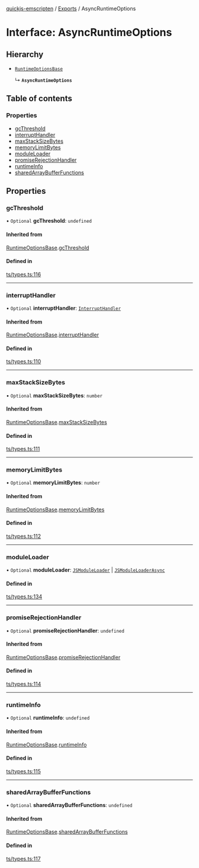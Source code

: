 [quickjs-emscripten](../README.md) / [Exports](../modules.md) / AsyncRuntimeOptions

# Interface: AsyncRuntimeOptions

## Hierarchy

- [`RuntimeOptionsBase`](RuntimeOptionsBase.md)

  ↳ **`AsyncRuntimeOptions`**

## Table of contents

### Properties

- [gcThreshold](AsyncRuntimeOptions.md#gcthreshold)
- [interruptHandler](AsyncRuntimeOptions.md#interrupthandler)
- [maxStackSizeBytes](AsyncRuntimeOptions.md#maxstacksizebytes)
- [memoryLimitBytes](AsyncRuntimeOptions.md#memorylimitbytes)
- [moduleLoader](AsyncRuntimeOptions.md#moduleloader)
- [promiseRejectionHandler](AsyncRuntimeOptions.md#promiserejectionhandler)
- [runtimeInfo](AsyncRuntimeOptions.md#runtimeinfo)
- [sharedArrayBufferFunctions](AsyncRuntimeOptions.md#sharedarraybufferfunctions)

## Properties

### gcThreshold

• `Optional` **gcThreshold**: `undefined`

#### Inherited from

[RuntimeOptionsBase](RuntimeOptionsBase.md).[gcThreshold](RuntimeOptionsBase.md#gcthreshold)

#### Defined in

[ts/types.ts:116](https://github.com/yourWaifu/quickjs-emscripten/blob/main/ts/types.ts#L116)

___

### interruptHandler

• `Optional` **interruptHandler**: [`InterruptHandler`](../modules.md#interrupthandler)

#### Inherited from

[RuntimeOptionsBase](RuntimeOptionsBase.md).[interruptHandler](RuntimeOptionsBase.md#interrupthandler)

#### Defined in

[ts/types.ts:110](https://github.com/yourWaifu/quickjs-emscripten/blob/main/ts/types.ts#L110)

___

### maxStackSizeBytes

• `Optional` **maxStackSizeBytes**: `number`

#### Inherited from

[RuntimeOptionsBase](RuntimeOptionsBase.md).[maxStackSizeBytes](RuntimeOptionsBase.md#maxstacksizebytes)

#### Defined in

[ts/types.ts:111](https://github.com/yourWaifu/quickjs-emscripten/blob/main/ts/types.ts#L111)

___

### memoryLimitBytes

• `Optional` **memoryLimitBytes**: `number`

#### Inherited from

[RuntimeOptionsBase](RuntimeOptionsBase.md).[memoryLimitBytes](RuntimeOptionsBase.md#memorylimitbytes)

#### Defined in

[ts/types.ts:112](https://github.com/yourWaifu/quickjs-emscripten/blob/main/ts/types.ts#L112)

___

### moduleLoader

• `Optional` **moduleLoader**: [`JSModuleLoader`](JSModuleLoader.md) \| [`JSModuleLoaderAsync`](JSModuleLoaderAsync.md)

#### Defined in

[ts/types.ts:134](https://github.com/yourWaifu/quickjs-emscripten/blob/main/ts/types.ts#L134)

___

### promiseRejectionHandler

• `Optional` **promiseRejectionHandler**: `undefined`

#### Inherited from

[RuntimeOptionsBase](RuntimeOptionsBase.md).[promiseRejectionHandler](RuntimeOptionsBase.md#promiserejectionhandler)

#### Defined in

[ts/types.ts:114](https://github.com/yourWaifu/quickjs-emscripten/blob/main/ts/types.ts#L114)

___

### runtimeInfo

• `Optional` **runtimeInfo**: `undefined`

#### Inherited from

[RuntimeOptionsBase](RuntimeOptionsBase.md).[runtimeInfo](RuntimeOptionsBase.md#runtimeinfo)

#### Defined in

[ts/types.ts:115](https://github.com/yourWaifu/quickjs-emscripten/blob/main/ts/types.ts#L115)

___

### sharedArrayBufferFunctions

• `Optional` **sharedArrayBufferFunctions**: `undefined`

#### Inherited from

[RuntimeOptionsBase](RuntimeOptionsBase.md).[sharedArrayBufferFunctions](RuntimeOptionsBase.md#sharedarraybufferfunctions)

#### Defined in

[ts/types.ts:117](https://github.com/yourWaifu/quickjs-emscripten/blob/main/ts/types.ts#L117)
